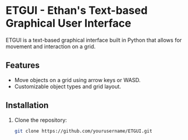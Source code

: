 # ETGUI - Ethan's Text-based Graphical User Interface

ETGUI is a text-based graphical interface built in Python that allows for movement and interaction on a grid.

## Features
- Move objects on a grid using arrow keys or WASD.
- Customizable object types and grid layout.

## Installation

1. Clone the repository:

   ```bash
   git clone https://github.com/yourusername/ETGUI.git
